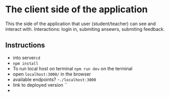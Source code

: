 # The client side of the application

This the side of the application that user (student/teacher) can see and interact with.
Interactions: login in, submiting ansewrs, submiting feedback.

## Instructions
- into server`cd` 
- `npm install`
- To run local host on terminal `npm run dev` on the terminal
- open `localhost:3000/` in the browser
- available endpoints?
  -`./localhost:3000`
- link to deployed version ``
- 